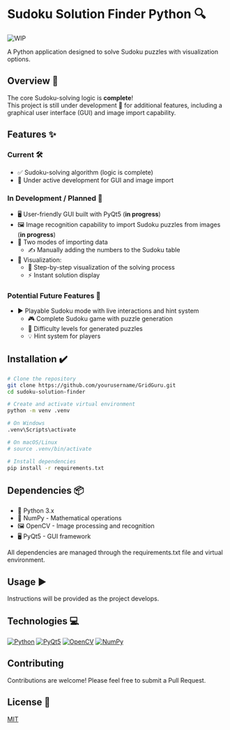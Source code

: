 # Sudoku Solution Finder Python 🔍

![WIP](https://img.shields.io/badge/status-work--in--progress-yellow)

A Python application designed to solve Sudoku puzzles with visualization options.

## Overview 📝

The core Sudoku-solving logic is **complete**!  
This project is still under development 🚧 for additional features, including a graphical user interface (GUI) and image import capability.

## Features ✨

### Current 🛠️

- ✅ Sudoku-solving algorithm (logic is complete)
- 🚧 Under active development for GUI and image import

### In Development / Planned 🤔

- 🖥️ User-friendly GUI built with PyQt5 (**in progress**)
- 🖼️ Image recognition capability to import Sudoku puzzles from images (**in progress**)
- 📝 Two modes of importing data
  - ✍️ Manually adding the numbers to the Sudoku table
- 🧩 Visualization:
  - 👣 Step-by-step visualization of the solving process
  - ⚡ Instant solution display

### Potential Future Features 🚀

- ▶️ Playable Sudoku mode with live interactions and hint system
  - 🎮 Complete Sudoku game with puzzle generation
  - 🧠 Difficulty levels for generated puzzles
  - 💡 Hint system for players

## Installation ✔️

```bash
# Clone the repository
git clone https://github.com/yourusername/GridGuru.git
cd sudoku-solution-finder

# Create and activate virtual environment
python -m venv .venv

# On Windows
.venv\Scripts\activate

# On macOS/Linux
# source .venv/bin/activate

# Install dependencies
pip install -r requirements.txt
```

## Dependencies 📦

- 🐍 Python 3.x
- 🔢 NumPy - Mathematical operations
- 🖼️ OpenCV - Image processing and recognition
- 🖥️ PyQt5 - GUI framework

All dependencies are managed through the requirements.txt file and virtual environment.

## Usage ▶️

Instructions will be provided as the project develops.

## Technologies 💻

[![Python](https://img.shields.io/badge/Python-3776AB?style=flat-square&logo=python&logoColor=white)](https://www.python.org/)
[![PyQt5](https://img.shields.io/badge/PyQt5-41CD52?style=flat-square&logo=qt&logoColor=white)](https://www.riverbankcomputing.com/software/pyqt/)
[![OpenCV](https://img.shields.io/badge/OpenCV-5C3EE8?style=flat-square&logo=opencv&logoColor=white)](https://opencv.org/)
[![NumPy](https://img.shields.io/badge/NumPy-013243?style=flat-square&logo=NumPy&logoColor=white)](https://numpy.org/)

## Contributing

Contributions are welcome! Please feel free to submit a Pull Request.

## License 📃

[MIT](LICENSE)
